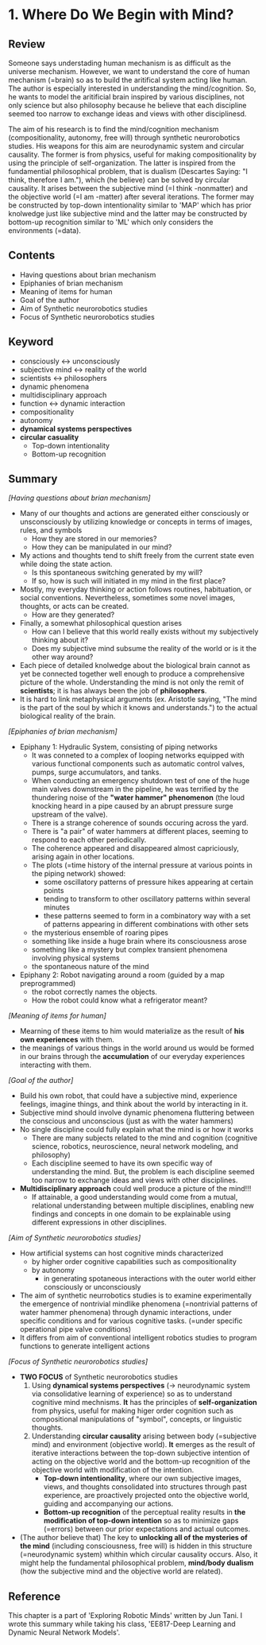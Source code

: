 # 1. Where Do We Begin with Mind?

## Review
Someone says understading human mechanism is as difficult as the universe mechanism. However, we want to understand the core of human mechanism (=brain) so as to build the aritifical system acting like human. The author is especially interested in understanding the mind/cognition. So, he wants to model the aritificial brain inspired by various disciplines, not only science but also philosophy because he believe that each discipline seemed too narrow to exchange ideas and views with other disciplinesd. 

The aim of his research is to find the mind/cognition mechanism (compositionality, autonomy, free will) through synthetic neurorobotics studies. His weapons for this aim are neurodynamic system and circular causality. The former is from physics, useful for making compositionality by using the principle of self-organization. The latter is inspired from the fundamential philosophical problem, that is dualism (Descartes Saying: "I think, therefore I am."), which (he believe) can be solved by circular causality. It arises between the subjective mind (=I think -nonmatter) and the objective world (=I am -matter) after several iterations. The former may be constructed by top-down intentionality similar to 'MAP' which has prior knolwedge just like subjective mind and the latter may be constructed by bottom-up recognition similar to 'ML' which only considers the environments (=data). 


## Contents
* Having questions about brian mechanism
* Epiphanies of brian mechanism
* Meaning of items for human
* Goal of the author
* Aim of Synthetic neurorobotics studies
* Focus of Synthetic neurorobotics studies

## Keyword
* consciously <-> unconsciously
* subjective mind <-> reality of the world
* scientists <-> philosophers
* dynamic phenomena 
* multidisciplinary approach
* function <-> dynamic interaction
* compositionality
* autonomy
* **dynamical systems perspectives**
* **circular casuality**
  * Top-down intentionality
  * Bottom-up recognition



## Summary
_[Having questions about brian mechanism]_
* Many of our thoughts and actions are generated either consciously or unsconsciously by utilizing knowledge or concepts in terms of images, rules, and symbols
   * How they are stored in our memories?
   * How they can be manipulated in our mind?
* My actions and thoughts tend to shift freely from the current state even while doing the state action.  
   * Is this spontaneous switching generated by my will?
   * If so, how is such will initiated in my mind in the first place?
* Mostly, my everyday thinking or action follows routines, habituation, or social conventions. Nevertheless, sometimes some novel images, thoughts, or acts can be created.
   * How are they generated?
* Finally, a somewhat philosophical question arises
   * How can I believe that this world really exists without my subjectively thinking about it?
   * Does my subjective mind subsume the reality of the world or is it the other way around?
* Each piece of detailed knolwedge about the biological brain cannot as yet be connected together well enough to produce a comprehensive picture of the whole. Understanding the mind is not only the remit of **scientists**; it is has always been the job of **philosophers**.
* It is hard to link metaphysical arguments (ex. Aristotle saying, "The mind is the part of the soul by which it knows and understands.") to the actual biological reality of the brain.

_[Epiphanies of brian mechanism]_
* Epiphany 1: Hydraulic System, consisting of piping networks
   * It was conneted to a complex of looping networks equipped with various functional components such as automatic control valves, pumps, surge accumulators, and tanks.
   * When conducting an emergency shutdown test of one of the huge main valves downstream in the pipeline, he was terrified by the thundering noise of the **"water hammer" phenomenon** (the loud knocking heard in a pipe caused by an abrupt pressure surge upstream of the valve).
   * There is a strange coherence of sounds occuring across the yard.
   * There is "a pair" of water hammers at different places, seeming to respond to each other periodically.
   * The coherence appeared and disappeared almost capriciously, arising again in other locations. 
   * The plots (=time history of the internal pressure at various points in the piping network) showed:
      * some oscillatory patterns of pressure hikes appearing at certain points 
      * tending to transform to other oscillatory patterns within several minutes
      * these patterns seemed to form in a combinatory way with a set of patterns appearing in different combinations with other sets
   *  the mysterious ensemble of roaring pipes
   * something like inside a huge brain where its consciousness arose
   * something like a mystery but complex transient phenomena involving physical systems
   * the spontaneous nature of the mind
* Epiphany 2: Robot navigating around a room (guided by a map preprogrammed)
   * the robot correctly names the objects.
   * How the robot could know what a refrigerator meant?
   
_[Meaning of items for human]_
* Mearning of these items to him would materialize as the result of **his own experiences** with them.
* the meanings of various things in the world around us would be formed in our brains through the **accumulation** of our everyday experiences interacting with them.

_[Goal of the author]_
* Build his own robot, that could have a subjective mind, experience feelings, imagine things, and think about the world by interacting in it.
* Subjective mind should involve dynamic phenomena fluttering between the conscious and unconscious (just as with the water hammers)
* No single discipline could fully explain what the mind is or how it works
   * There are many subjects related to the mind and cognition (cognitive science, robotics, neuroscience, neural network modeling, and philosophy)
   * Each discipline seemed to have its own specific way of understanding the mind. But, the problem is each discipline seemed too narrow to exchange ideas and views with other disciplines.
* **Multidisciplinary approach** could well produce a picture of the mind!!!
   * If attainable, a good understanding would come from a mutual, relational understanding between multiple disciplines, enabling new findings and concepts in one domain to be explainable using different expressions in other disciplines.
   
_[Aim of Synthetic neurorobotics studies]_
* How artificial systems can host cognitive minds characterized
   * by higher order cognitive capabilities such as compositionality
   * by autonomy 
      * in generating spotaneous interactions with the outer world either consciously or unconsciously
* The aim of synthetic neurrobotics studies is to examine experimentally the emergence of nontrivial mindlike phenomena (=nontrivial patterns of water hammer phenomena) through dynamic interactions, under specific conditions and for various cognitive tasks. (=under specific operational pipe valve conditions) 
* It differs from aim of conventional intelligent robotics studies to program functions to generate intelligent actions

_[Focus of Synthetic neurorobotics studies]_
* **TWO FOCUS** of Synthetic neurorobotics studies
  1. Using **dynamical systems perspectives** (-> neurodynamic system via consolidative learning of experience) so as to understand cognitive mind mechnisms. **It** has the principles of **self-organization** from physics, useful for making higer order cognition such as compositional manipulations of "symbol", concepts, or linguistic thoughts. 
  2. Understanding **circular causality** arising between body (=subjective mind) and environment (objective world). **It** emerges as the result of iterative interactions between the top-down subjective intention of acting on the objective world and the bottom-up recognition of the objective world with modification of the intention. 
      * **Top-down intentionality**, where our own subjective images, views, and thoughts consolidated into structures through past experience, are proactively projected onto the objective world, guiding and accompanying our actions.
      * **Bottom-up recognition** of the perceptual reality results in **the modification of top-down intention** so as to minimize gaps (=errors) between our prior expectations and actual outcomes.
* (The author believe that) The key to **unlocking all of the mysteries of the mind** (including consciousness, free will) is hidden in this structure (=neurodynamic system) whithin which circular causality occurs. Also, it might help the fundamental philosophical problem, **mind/body dualism** (how the subjective mind and the objective world are related). 


## Reference
This chapter is a part of 'Exploring Robotic Minds' written by Jun Tani. I wrote this summary while taking his class, 'EE817-Deep Learning and Dynamic Neural Network Models'. 
